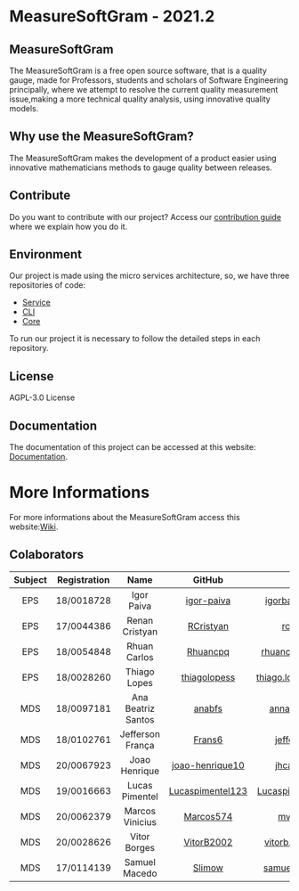 # MeasureSoftGram - 2021.2

## MeasureSoftGram

The MeasureSoftGram is a free open source software, that is a quality gauge, made for Professors, students and scholars of Software Engineering principally, where we attempt to resolve the current quality measurement issue,making a more technical quality analysis, using innovative quality models.

## Why use the MeasureSoftGram?

The MeasureSoftGram makes the development of a product easier using innovative mathematicians methods to gauge quality between releases.

## Contribute

Do you want to contribute with our project? Access our [contribution guide](https://fga-eps-mds.github.io/2021-2-MeasureSoftGram-Doc/docs/contribute/how_to_contribute) where we explain how you do it. 

## Environment

Our project is made using the micro services architecture, so, we have three repositories of code:
- [Service](https://github.com/fga-eps-mds/2021-2-MeasureSoftGram-Service)
- [CLI](https://github.com/fga-eps-mds/2021-2-MeasureSoftGram-CLI)
- [Core](https://github.com/fga-eps-mds/2021-2-MeasureSoftGram-Core)

To run our project it is necessary to follow the detailed steps in each repository.

## License

AGPL-3.0 License

## Documentation

The documentation of this project can be accessed at this website: [Documentation](https://github.com/fga-eps-mds/2021-2-MeasureSoftGram-Doc).

# More Informations
For more informations about the MeasureSoftGram access this website:[Wiki](https://fga-eps-mds.github.io/2021-2-MeasureSoftGram-Doc/).

## Colaborators
| Subject | Registration | Name | GitHub | E-mail |
|:--:|:--:|:--:|:--:|:--:|
| EPS | 18/0018728 | Igor Paiva | [igor-paiva](https://github.com/igor-paiva) | igorbatistapaiva@outlook.com |
| EPS | 17/0044386 | Renan Cristyan | [RCristyan](https://github.com/RCristyan) | rcristyan9@gmail.com |
| EPS | 18/0054848 | Rhuan Carlos | [Rhuancpq](https://github.com/Rhuancpq)| rhuancarlos.queiroz@gmail.com |
| EPS | 18/0028260| Thiago Lopes | [thiagolopess](https://github.com/thiagolopess)| thiago.lopes.santos.tls@gmail.com |
| MDS | 18/0097181| Ana Beatriz Santos | [anabfs](https://github.com/anabfs)| anna.bf.santos1@gmail.com |
| MDS | 18/0102761| Jefferson França | [Frans6](https://github.com/Frans6)| jefferson.frds@gmail.com |
| MDS | 20/0067923| Joao Henrique | [joao-henrique10](https://github.com/joao-henrique10)| jhcalzavara@hotmail.com |
| MDS | 19/0016663| Lucas Pimentel | [Lucaspimentel123](https://github.com/Lucaspimentel123)| Lucaspimentelq123@hotmail.com |
| MDS | 20/0062379| Marcos Vinicius | [Marcos574](https://github.com/Marcos574)| mvdeus574@gmail.com |
| MDS | 20/0028626| Vitor Borges | [VitorB2002](https://github.com/VitorB2002)| vitorb.santos2002@gmail.com |
| MDS | 17/0114139| Samuel Macedo | [Slimow](https://github.com/Slimow)| samuelcastro2010@gmail.com |
